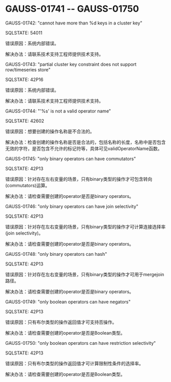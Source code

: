 # GAUSS-01741 -- GAUSS-01750<a name="ZH-CN_TOPIC_0302073651"></a>

GAUSS-01742: "cannot have more than %d keys in a cluster key"

SQLSTATE: 54011

错误原因：系统内部错误。

解决办法：请联系技术支持工程师提供技术支持。

GAUSS-01743: "partial cluster key constraint does not support row/timeseries store"

SQLSTATE: 42P16

错误原因：系统内部错误。

解决办法：请联系技术支持工程师提供技术支持。

GAUSS-01744: "'%s' is not a valid operator name"

SQLSTATE: 42602

错误原因：想要创建的操作名称是不合法的。

解决办法：检查创建的操作名称是否是合法的，包括名称的长度，名称中是否包含无效的字符，是否包含不允许的标记符等，具体可见validOperatorName函数。

GAUSS-01745: "only binary operators can have commutators"

SQLSTATE: 42P13

错误原因：针对存在左右变量的场景，只有binary类型的操作才可包含转向\(commutators\)运算。

解决办法：请检查需要创建的operator是否是binary operators。

GAUSS-01746: "only binary operators can have join selectivity"

SQLSTATE: 42P13

错误原因：针对存在左右变量的场景，只有binary类型的操作才可计算连接选择率\(join selectivity\)。

解决办法：请检查需要创建的operator是否是binary operators。

GAUSS-01748: "only binary operators can hash"

SQLSTATE: 42P13

错误原因：针对存在左右变量的场景，只有binary类型的操作才可用于mergejoin路径。

解决办法：请检查需要创建的operator是否是binary operators。

GAUSS-01749: "only boolean operators can have negators"

SQLSTATE: 42P13

错误原因：只有布尔类型的操作返回值才可支持否操作。

解决办法：请检查需要创建的operator是否是Boolean类型。

GAUSS-01750: "only boolean operators can have restriction selectivity"

SQLSTATE: 42P13

错误原因：只有布尔类型的操作返回值才可计算限制性条件的选择率。

解决办法：请检查需要创建的operator是否是Boolean类型。

